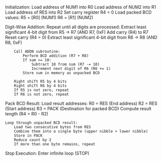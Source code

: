 Initialization:
    Load address of NUM1 into R0
    Load address of NUM2 into R1
    Load address of RES into R2
    Set carry register R4 = 0
    Load packed BCD values:
        R5 = [R0]  (NUM1)
        R6 = [R1]  (NUM2)

Digit-Wise Addition:
    Repeat until all digits are processed:
        Extract least significant 4-bit digit from R5 → R7 (AND R7, 0xF)
        Add carry (R4) to R7
        Reset carry (R4 = 0)
        Extract least significant 4-bit digit from R6 → R8 (AND R8, 0xF)

        Call ADDN subroutine:
            Perform BCD addition (R7 + R8)
            If sum >= 10:
                Subtract 10 from sum (R7 -= 10)
                Increment next digit of R6 (R6 += 1)
            Store sum in memory as unpacked BCD

        Right shift R5 by 4 bits
        Right shift R6 by 4 bits
        If R5 is not zero, repeat
        If R6 is not zero, repeat

Pack BCD Result:
    Load result addresses:
        R0 = RES (End address)
        R2 = RES (Start address)
        R3 = PACK (Destination for packed BCD)
    Compute result length (R4 = R0 - R2)

    Loop through unpacked BCD result:
        Load two consecutive bytes from RES
        Combine them into a single byte (upper nibble + lower nibble)
        Store in PACK
        Reduce count by 2
        If more than one byte remains, repeat

Stop Execution:
    Enter infinite loop (STOP)
